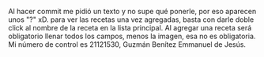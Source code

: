 Al hacer commit me pidió un texto y no supe qué ponerle, por eso aparecen unos "?" xD.
para ver las recetas una vez agregadas, basta con darle doble click al nombre de la receta en la lista principal.
Al agregar una receta será obligatorio llenar todos los campos, menos la imagen, esa no es obligatoria.
Mi número de control es 21121530, Guzmán Benítez Emmanuel de Jesús.
